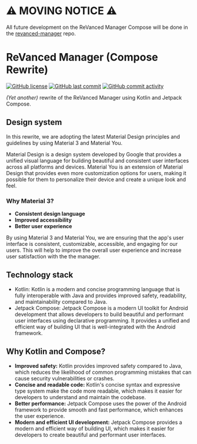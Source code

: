 # ⚠️ MOVING NOTICE ⚠️

All future development on the ReVanced Manager Compose will be done in the [revanced-manager](https://github.com/ReVanced/revanced-manager) repo.

# ReVanced Manager (Compose Rewrite)

[![GitHub license](https://img.shields.io/github/license/revanced/revanced-manager-compose)](/LICENSE)
[![GitHub last commit](https://img.shields.io/github/last-commit/revanced/revanced-manager-compose)](https://github.com/ReVanced/revanced-manager-compose/commits)
[![GitHub commit activity](https://img.shields.io/github/commit-activity/w/revanced/revanced-manager-compose)](https://github.com/ReVanced/revanced-manager-compose/commits)

_(Yet another)_ rewrite of the ReVanced Manager using Kotlin and Jetpack Compose.

## Design system

In this rewrite, we are adopting the latest Material Design principles and guidelines by using Material 3 and Material You.

Material Design is a design system developed by Google that provides a unified visual language for building beautiful and consistent user interfaces across all platforms and devices. Material You is an extension of Material Design that provides even more customization options for users, making it possible for them to personalize their device and create a unique look and feel.

### Why Material 3?

* **Consistent design language**
* **Improved accessibility**
* **Better user experience**

By using Material 3 and Material You, we are ensuring that the app's user interface is consistent, customizable, accessible, and engaging for our users. This will help to improve the overall user experience and increase user satisfaction with the the manager.

## Technology stack

* Kotlin: Kotlin is a modern and concise programming language that is fully interoperable with Java and provides improved safety, readability, and maintainability compared to Java.
* Jetpack Compose: Jetpack Compose is a modern UI toolkit for Android development that allows developers to build beautiful and performant user interfaces using declarative programming. It provides a unified and efficient way of building UI that is well-integrated with the Android framework.

## Why Kotlin and Compose?

* **Improved safety:** Kotlin provides improved safety compared to Java, which reduces the likelihood of common programming mistakes that can cause security vulnerabilities or crashes.
* **Concise and readable code:** Kotlin's concise syntax and expressive type system make the code more readable, which makes it easier for developers to understand and maintain the codebase.
* **Better performance:** Jetpack Compose uses the power of the Android framework to provide smooth and fast performance, which enhances the user experience.
* **Modern and efficient UI development:** Jetpack Compose provides a modern and efficient way of building UI, which makes it easier for developers to create beautiful and performant user interfaces.

